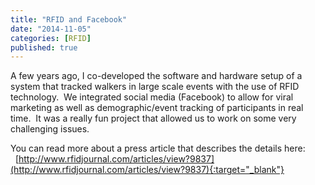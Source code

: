 ```yaml
---
title: "RFID and Facebook"
date: "2014-11-05"
categories: [RFID]
published: true
---
```


A few years ago, I co-developed the software and hardware setup of a system that tracked walkers in large scale events with the use of RFID technology.  We integrated social media (Facebook) to allow for viral marketing as well as demographic/event tracking of participants in real time.  It was a really fun project that allowed us to work on some very challenging issues.

You can read more about a press article that describes the details here:   [http://www.rfidjournal.com/articles/view?9837](http://www.rfidjournal.com/articles/view?9837){:target="_blank"}
